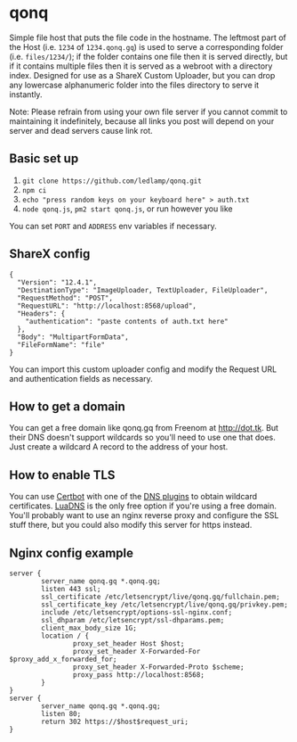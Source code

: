 # qonq

Simple file host that puts the file code in the hostname. The leftmost part of the Host (i.e. `1234` of `1234.qonq.gq`) is used to serve a corresponding folder (i.e. `files/1234/`); if the folder contains one file then it is served directly, but if it contains multiple files then it is served as a webroot with a directory index. Designed for use as a ShareX Custom Uploader, but you can drop any lowercase alphanumeric folder into the files directory to serve it instantly.

Note: Please refrain from using your own file server if you cannot commit to maintaining it indefinitely, because all links you post will depend on your server and dead servers cause link rot.

## Basic set up
1. `git clone https://github.com/ledlamp/qonq.git`
2. `npm ci`
3. `echo "press random keys on your keyboard here" > auth.txt`
4. `node qonq.js`, `pm2 start qonq.js`, or run however you like

You can set `PORT` and `ADDRESS` env variables if necessary.

## ShareX config
```
{
  "Version": "12.4.1",
  "DestinationType": "ImageUploader, TextUploader, FileUploader",
  "RequestMethod": "POST",
  "RequestURL": "http://localhost:8568/upload",
  "Headers": {
    "authentication": "paste contents of auth.txt here"
  },
  "Body": "MultipartFormData",
  "FileFormName": "file"
}
```
You can import this custom uploader config and modify the Request URL and authentication fields as necessary.

## How to get a domain
You can get a free domain like qonq.gq from Freenom at http://dot.tk. But their DNS doesn't support wildcards so you'll need to use one that does. Just create a wildcard A record to the address of your host.

## How to enable TLS
You can use [Certbot](https://certbot.eff.org/) with one of the [DNS plugins](https://certbot.eff.org/docs/using.html#dns-plugins) to obtain wildcard certificates. [LuaDNS](https://www.luadns.com/) is the only free option if you're using a free domain. You'll probably want to use an nginx reverse proxy and configure the SSL stuff there, but you could also modify this server for https instead.

## Nginx config example
```
server {
        server_name qonq.gq *.qonq.gq;
        listen 443 ssl;
        ssl_certificate /etc/letsencrypt/live/qonq.gq/fullchain.pem;
        ssl_certificate_key /etc/letsencrypt/live/qonq.gq/privkey.pem;
        include /etc/letsencrypt/options-ssl-nginx.conf;
        ssl_dhparam /etc/letsencrypt/ssl-dhparams.pem;
        client_max_body_size 1G;
        location / {
                proxy_set_header Host $host;
                proxy_set_header X-Forwarded-For $proxy_add_x_forwarded_for;
                proxy_set_header X-Forwarded-Proto $scheme;
                proxy_pass http://localhost:8568;
        }
}
server {
        server_name qonq.gq *.qonq.gq;
        listen 80;
        return 302 https://$host$request_uri;
}
```
